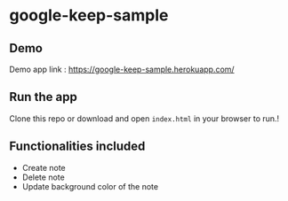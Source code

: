 # google-keep-sample

## Demo
Demo app link : https://google-keep-sample.herokuapp.com/

## Run the app

Clone  this repo or download and open `index.html` in your browser to run.!

## Functionalities included

- Create note
- Delete note
- Update background color of the note

